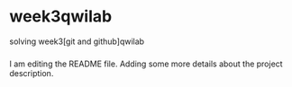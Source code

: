 # week3qwilab
solving week3[git and github]qwilab

#####
I am editing the README file. Adding some more details about the project description.

